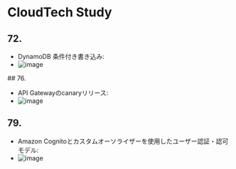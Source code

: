 # CloudTech Study

## 72.

- DynamoDB 条件付き書き込み:
- ![image](https://github.com/yoshikikasama/network-and-server/assets/61643054/528a5271-e5b5-4640-8955-b55082bc642a)

## 76.

- API Gatewayのcanaryリリース:
- ![image](https://github.com/yoshikikasama/network-and-server/assets/61643054/94fed231-7a75-4c54-9ebc-09cc58985330)

## 79.

- Amazon Cognitoとカスタムオーソライザーを使用したユーザー認証・認可モデル:
- ![image](https://github.com/yoshikikasama/network-and-server/assets/61643054/b8d08570-fc7f-48c4-84bf-dd7734b9ccf4)

